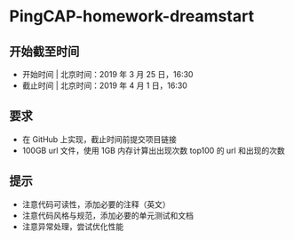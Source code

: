 # PingCAP-homework-dreamstart
## 开始截至时间

- 开始时间 | 北京时间：2019 年 3 月 25 日，16:30
- 截止时间 | 北京时间：2019 年 4 月 1 日，16:30

## 要求

- 在 GitHub 上实现，截止时间前提交项目链接
- 100GB url 文件，使用 1GB 内存计算出出现次数 top100 的 url 和出现的次数

## 提示

- 注意代码可读性，添加必要的注释（英文）
- 注意代码风格与规范，添加必要的单元测试和文档
- 注意异常处理，尝试优化性能


